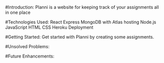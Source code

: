 #Introduction: 
Planni is a website for keeping track of your assignments all in one place

#Technologies Used: 
React
Express
MongoDB with Atlas hosting
Node.js
JavaScript
HTML
CSS
Heroku Deployment

#Getting Started: 
Get started with Planni by creating some assignments.  

#Unsolved Problems: 


#Future Enhancements: 